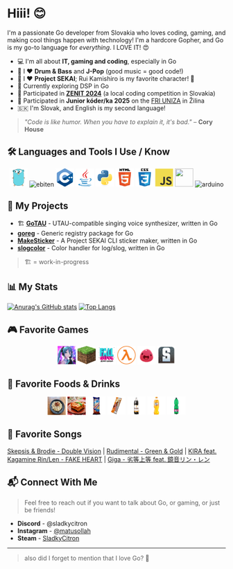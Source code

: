 # Hiii! 😊

I'm a passionate Go developer from Slovakia who loves coding, gaming, and making cool things happen with technology!
I'm a hardcore Gopher, and Go is my go-to language for *everything*. I LOVE IT! 😍

- 💻 I'm all about **IT, gaming and coding**, especially in Go
- 🎵 I ❤ **Drum & Bass** and **J-Pop** (good music = good code!)
- 🌟 I ❤ **Project SEKAI**; Rui Kamishiro is my favorite character! 💜
- 🚀 Currently exploring DSP in Go
- 🏅 Participated in [**ZENIT 2024**](https://zenit.ksp.sk/results/zenit24sk/ZA/cbgTVUEyPEn6nypoGX56/all) (a local coding competition in Slovakia)
- 🏅 Participated in **Junior kóder/ka 2025** on the [FRI UNIZA](https://fri.uniza.sk) in Žilina
- 🇸🇰 I'm Slovak, and English is my second language!

> *"Code is like humor. When you have to explain it, it's bad."* – **Cory House**

## 🛠️ Languages and Tools I Use / Know

<p align="center">
  <img src="https://raw.githubusercontent.com/devicons/devicon/master/icons/go/go-original.svg" alt="go" width="42" height="42" />
  <img src="https://ebitengine.org/images/logo.png" alt="ebiten" width="42" height="42" />
  <img src="https://raw.githubusercontent.com/devicons/devicon/master/icons/cplusplus/cplusplus-original.svg" alt="cplusplus" width="42" height="42" />
  <img src="https://raw.githubusercontent.com/devicons/devicon/master/icons/java/java-original.svg" alt="java" width="42" height="42" />
  <img src="https://raw.githubusercontent.com/devicons/devicon/master/icons/python/python-original.svg" alt="python" width="42" height="42" />
  <img src="https://raw.githubusercontent.com/devicons/devicon/master/icons/html5/html5-original-wordmark.svg" alt="html5" width="42" height="42" />
  <img src="https://raw.githubusercontent.com/devicons/devicon/master/icons/css3/css3-original-wordmark.svg" alt="css3" width="42" height="42" />
  <img src="https://raw.githubusercontent.com/devicons/devicon/master/icons/javascript/javascript-original.svg" alt="javascript" width="42" height="42" />
  <img src="https://cdn.jsdelivr.net/gh/devicons/devicon@latest/icons/vscode/vscode-original.svg" width="42" height="42" />
  <img src="https://cdn.worldvectorlogo.com/logos/arduino-1.svg" alt="arduino" width="42" height="42" />
</p>

## 🚀 My Projects

- 🏗️ [**GoTAU**](https://github.com/MatusOllah/gotau) - UTAU-compatible singing voice synthesizer, written in Go
- [**goreg**](https://github.com/MatusOllah/goreg) - Generic registry package for Go
- [**MakeSticker**](https://github.com/MatusOllah/makesticker) - A Project SEKAI CLI sticker maker, written in Go
- [**slogcolor**](https://github.com/MatusOllah/slogcolor) - Color handler for log/slog, written in Go

> 🏗️ = work-in-progress

## 📊 My Stats

[![Anurag's GitHub stats](https://github-readme-stats.vercel.app/api?username=MatusOllah&theme=transparent)](https://github.com/anuraghazra/github-readme-stats) [![Top Langs](https://github-readme-stats.vercel.app/api/top-langs/?username=MatusOllah&theme=transparent&layout=compact&langs_count=8)](https://github.com/anuraghazra/github-readme-stats)

## 🎮 Favorite Games

<p align="center">
  <img src="https://github.com/MatusOllah/MatusOllah/blob/main/pjsk.png?raw=true" alt="pjsk" width="42" height="42" />
  <img src="https://github.com/MatusOllah/MatusOllah/blob/main/minecraft.png?raw=true" alt="minecraft" width="42" height="42" />
  <img src="https://github.com/MatusOllah/MatusOllah/blob/main/fall_guys.png?raw=true" alt="fall_guys" width="42" height="42" />
  <img src="https://github.com/MatusOllah/MatusOllah/blob/main/half_life.png?raw=true" alt="half_life" width="42" height="42" />
  <img src="https://github.com/MatusOllah/MatusOllah/blob/main/slime_rancher.png?raw=true" alt="slime_rancher" width="42" height="42" />
  <img src="https://github.com/MatusOllah/MatusOllah/blob/main/satisfactory.png?raw=true" alt="satisfactory" width="42" height="42" />
</p>

## 🍛 Favorite Foods & Drinks

<p align="center">
  <img src="https://github.com/MatusOllah/MatusOllah/blob/main/halusky.png?raw=true" alt="halusky" width="42" height="42" />
  <img src="https://github.com/MatusOllah/MatusOllah/blob/main/lasagne.png?raw=true" alt="lasagne" width="42" height="42" />
  <img src="https://github.com/MatusOllah/MatusOllah/blob/main/horalky.png?raw=true" alt="horalky" width="42" height="42" />
  <img src="https://github.com/MatusOllah/MatusOllah/blob/main/anita.png?raw=true" alt="anita" width="42" height="42" />
  <img src="https://github.com/MatusOllah/MatusOllah/blob/main/kofola.png?raw=true" alt="kofola" width="42" height="42" />
  <img src="https://github.com/MatusOllah/MatusOllah/blob/main/fanta.png?raw=true" alt="fanta" width="42" height="42" />
  <img src="https://github.com/MatusOllah/MatusOllah/blob/main/baldovska.png?raw=true" alt="baldovska" width="42" height="42" />
</p>

## 🎵 Favorite Songs

[Skepsis & Brodie - Double Vision](https://tidal.com/browse/track/378768669?u) |
[Rudimental - Green & Gold](https://tidal.com/browse/track/345812639?u) |
[KIRA feat. Kagamine Rin/Len - FAKE HEART](https://youtu.be/q2RQyrp6j_A?si=QJaJv4GRmwGbV8Wb) |
[Giga - 劣等上等 feat. 鏡音リン・レン](https://tidal.com/browse/track/159287894?u)

## 📬 Connect With Me

> Feel free to reach out if you want to talk about Go, or gaming, or just be friends!

- **Discord** - @sladkycitron
- **Instagram** - [@matusollah](https://www.instagram.com/matusollah/)
- **Steam** - [SladkyCitron](https://steamcommunity.com/id/SladkyCitron/)

---

> also did I forget to mention that I love Go? 🤣

